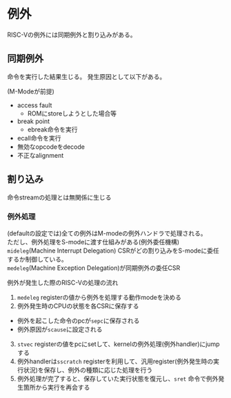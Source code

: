 # 例外

RISC-Vの例外には同期例外と割り込みがある。


## 同期例外

命令を実行した結果生じる。 
発生原因として以下がある。

(M-Modeが前提)

* access fault
  * ROMにstoreしようとした場合等
* break point 
  * ebreak命令を実行 
* ecall命令を実行
* 無効なopcodeをdecode
* 不正なalignment


## 割り込み

命令streamの処理とは無関係に生じる


### 例外処理

(defaultの設定では)全ての例外はM-modeの例外ハンドラで処理される。  
ただし、例外処理をS-modeに渡す仕組みがある(例外委任機構)   
`mideleg`(Machine Interrupt Delegation) CSRがどの割り込みをS-modeに委任するか制御している。  
`medeleg`(Machine Exception Delegation)が同期例外の委任CSR


例外が発生した際のRISC-Vの処理の流れ

1. `medeleg` registerの値から例外を処理する動作modeを決める
2. 例外発生時のCPUの状態を各CSRに保存する
  * 例外を起こした命令のpcが`sepc`に保存される
  * 例外原因が`scause`に設定される
3. `stvec` registerの値をpcにsetして、kernelの例外処理(例外handler)にjumpする
4. 例外handlerは`sscratch` registerを利用して、汎用register(例外発生時の実行状況)を保存し、例外の種類に応じた処理を行う
5. 例外処理が完了すると、保存していた実行状態を復元し、`sret` 命令で例外発生箇所から実行を再会する